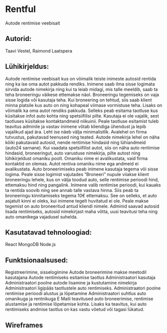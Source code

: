 # Rentful


Autode rentimise veebisait

## Autorid:
Taavi Vestel, Raimond Laatspera

## Lühikirjeldus:
Autode rentimise veebisait kus on võimalik teiste inimeste autosid rentida ning ka ise oma autot pakkuda rendiks. Inimene saab ilma sisse logimata sirvida autode nimekirja ning kui ta leiab midagi, mis talle meeldib, saab ta teha broneeringu väikese ettemakse näol. Broneeringu tegemiseks on vaja sisse logida või kasutaja teha. Kui broneering on tehtud, siis saab klient minna platsile kus auto on ning kohapeal viimase vormistuse teha. 
Lisaks on võimalik ka oma autot rendiks pakkuda. Selleks peab esitama taotluse kus küsitakse infot auto kohta ning spetsiifilisi pilte. Kasutaja ei ole vajalik, sest taotluses küsitakse kontaktandmeid niikuinii. Peale taotluse esitamist tuleb teavitus adminile ja vastav inimene võtab kliendiga ühendust ja lepib vajalikud ajad ära.
Leht ise näeb välja minimalistlik. Avalehel on firma tutvustus, pakutavad teenused ning teated. Autode nimekirja lehel on näha kõiki pakutavaid autosid, nende rentimise hindasid ning lühiandmeid (auto24 sarnane). Kui vaadata spetsiifilist autot, siis on näha auto rentimise hindasid, broneeringut, auto varustuse nimekirja, pilte autost ning lühikirjeldust omaniku poolt. Omaniku nime ei avalikustata, vaid firma kontaktid on olemas. Autot rentiva omaniku nime ega andmeid ei avalikustata. 
Auto broneerimiseks peab inimene kasutaja tegema või sisse logima. Peale sisse logimist vajutades “Broneeri” nupule viiakse klient broneeringu lehele, kus on välja toodud auto, selle rentimise perioodi hind, ettemaksu hind ning pangalink. Inimene valib rentimise perioodi, kui kauaks ta rentida soovib ning see annab talle vastava hinna. Siis peab ta broneeringu kinnitamiseks tegema 10€ ettemaksu. See on selleks, et auto asjatult kinni ei oleks, kui inimene tegelt huvitatud ei ole. Peale makse tegemist on auto broneeritud antud kliendi nimele. 
Adminid saavad autosid lisada rentimiseks, autosid nimekirjast maha võtta, uusi teavitusi teha ning auto omanikega vajadusel suhelda. 

## Kasutatavad tehnoloogiad:
React
MongoDB
Node.js

## Funktsionaalsused:
Registreerimine, sisselogimine
Autode broneerimine makse meetodil kasutajana
Autode rentimiseks esitamise taotlus
Administraatori kasutaja
Administraatori poolne autode lisamine ja kustutamine nimekirja
Administraatori ligipääs taotlustele auto rentimiseks.
Administraatori poolne rentimise perioodi alustus ja lõpetamine
Administraatori suhtlus auto omanikuga ja rentnikuga
E Maili teavitused auto broneerimise, rentimise alustamise ja rentimise lõpetamise kohta. Lisaks ka teavitus, kui auto rentimiseks andmise taotlus on kas vastu võetud või tagasi lükatud.

## Wireframes
